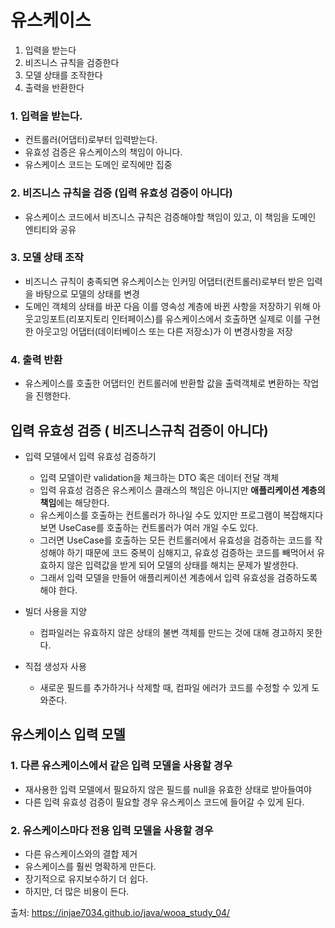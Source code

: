 # 유스케이스 #
1. 입력을 받는다
2. 비즈니스 규칙을 검증한다
3. 모델 상태를 조작한다
4. 출력을 반환한다

### 1. 입력을 받는다. ###
- 컨트롤러(어댑터)로부터 입력받는다.
- 유효성 검증은 유스케이스의 책임이 아니다.
- 유스케이스 코드는 도메인 로직에만 집중

### 2. 비즈니스 규칙을 검증 (입력 유효성 검증이 아니다) ###
- 유스케이스 코드에서 비즈니스 규칙은 검증해야할 책임이 있고, 이 책임을 도메인 엔티티와 공유

### 3. 모델 상태 조작 ###
- 비즈니스 규칙이 충족되면 유스케이스는 인커밍 어댑터(컨트롤러)로부터 받은 입력을 바탕으로 모델의 상태를 변경
- 도메인 객체의 상태를 바꾼 다음 이를 영속성 계층에 바뀐 사항을 저장하기 위해 아웃고잉포트(리포지토리 인터페이스)를 유스케이스에서 호출하면 실제로 이를 구현한 아웃고잉 어댑터(데이터베이스 또는 다른 저장소)가 이 변경사항을 저장

### 4. 출력 반환 ###
- 유스케이스를 호출한 어댑터인 컨트롤러에 반환할 값을 출력객체로 변환하는 작업을 진행한다.


## 입력 유효성 검증 ( 비즈니스규칙 검증이 아니다) ##
- 입력 모델에서 입력 유효성 검증하기
  + 입력 모델이란 validation을 체크하는 DTO 혹은 데이터 전달 객체
  + 입력 유효성 검증은 유스케이스 클래스의 책임은 아니지만 **애플리케이션 계층의 책임**에는 해당한다.
  + 유스케이스를 호출하는 컨트롤러가 하나일 수도 있지만 프로그램이 복잡해지다보면 UseCase를 호출하는 컨트롤러가 여러 개일 수도 있다.
  + 그러면 UseCase를 호출하는 모든 컨트롤러에서 유효성을 검증하는 코드를 작성해야 하기 때문에 코드 중복이 심해지고, 유효성 검증하는 코드를 빼먹어서 유효하지 않은 입력값을 받게 되어 모델의 상태를 해치는 문제가 발생한다.
  + 그래서 입력 모델을 만들어 애플리케이션 계층에서 입력 유효성을 검증하도록 해야 한다.

- 빌더 사용을 지양
  + 컴파일러는 유효하지 않은 상태의 불변 객체를 만드는 것에 대해 경고하지 못한다.

- 직접 생성자 사용
  + 새로운 필드를 추가하거나 삭제할 때, 컴파일 에러가 코드를 수정할 수 있게 도와준다.


## 유스케이스 입력 모델 ##

### 1. 다른 유스케이스에서 같은 입력 모델을 사용할 경우 ###
- 재사용한 입력 모델에서 필요하지 않은 필드를 null을 유효한 상태로 받아들여야
- 다른 입력 유효성 검증이 필요할 경우 유스케이스 코드에 들어갈 수 있게 된다.

### 2. 유스케이스마다 전용 입력 모델을 사용할 경우 ###
- 다른 유스케이스와의 결합 제거
- 유스케이스를 훨씬 명확하게 만든다.
- 장기적으로 유지보수하기 더 쉽다.
- 하지만, 더 많은 비용이 든다.

출처: https://injae7034.github.io/java/wooa_study_04/
